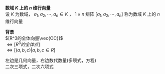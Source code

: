 **数域 $K$ 上的 $n$ 维行向量**  
设 $K$ 为数域， $a_1,a_2,\cdots,a_n\in K$ ， $1\times n$ 矩阵 $[a_1,a_2,\cdots,a_n]$ 称为数域 $K$ 上的 $n$ 维行向量  
  
**背景**  
 $[R^3的全体向量\vec{OC}]$  
 $\Leftrightarrow[R^3的全体点]$  
 $\Leftrightarrow[(a,b,c)|a,b,c\in R]$  
  
左边是几何向量，右边数代数量(多项式，方程)  
二次三项式，二次六项式  
